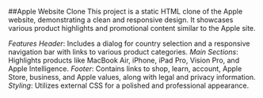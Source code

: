 ##Apple Website Clone
This project is a static HTML clone of the Apple website, demonstrating a clean and responsive design. It showcases various product highlights and promotional content similar to the Apple site.

*Features*
*Header*: Includes a dialog for country selection and a responsive navigation bar with links to various product categories.
*Main Sections*: Highlights products like MacBook Air, iPhone, iPad Pro, Vision Pro, and Apple Intelligence.
*Footer*: Contains links to shop, learn, account, Apple Store, business, and Apple values, along with legal and privacy information.
*Styling*: Utilizes external CSS for a polished and professional appearance.
